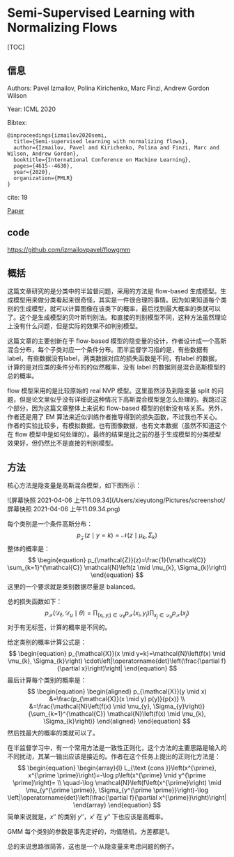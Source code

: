 # Semi-Supervised Learning with Normalizing Flows

[TOC]

## 信息

Authors: Pavel Izmailov, Polina Kirichenko, Marc Finzi, Andrew Gordon Wilson

Year: ICML 2020

Bibtex:

```
@inproceedings{izmailov2020semi,
  title={Semi-supervised learning with normalizing flows},
  author={Izmailov, Pavel and Kirichenko, Polina and Finzi, Marc and Wilson, Andrew Gordon},
  booktitle={International Conference on Machine Learning},
  pages={4615--4630},
  year={2020},
  organization={PMLR}
}
```

cite: 19

[Paper](file:///Users/xieyutong/Documents/Research/PaperReading/Papers/semi-supervised-learning-with-normalizing-flows.pdf)



## code

https://github.com/izmailovpavel/flowgmm



## 概括

这篇文章研究的是分类中的半监督问题，采用的方法是 flow-based 生成模型。生成模型用来做分类看起来很奇怪，其实是一件很合理的事情。因为如果知道每个类别的生成模型，就可以计算图像在该类下的概率，最后找到最大概率的类就可以了。这个是生成模型的贝叶斯判别法。和直接的判别模型不同，这种方法虽然理论上没有什么问题，但是实际的效果不如判别模型。

这篇文章的主要创新在于 flow-based 模型的隐变量的设计，作者设计成一个高斯混合分布，每个子类对应一个条件分布。而半监督学习指的是，有些数据有label，有些数据没有label，两类数据对应的损失函数是不同，有label 的数据，计算的是对应类的条件分布的的似然概率，没有 label 的数据则是混合高斯模型的总的概率。

flow 模型采用的是比较原始的 real NVP 模型。这里虽然涉及到隐变量 split 的问题，但是论文里似乎没有详细说这种情况下高斯混合模型是怎么处理的。我跳过这个部分，因为这篇文章整体上来说和 flow-based 模型的创新没有啥关系。另外，作者还是用了 EM 算法来近似训练作者推导得到的损失函数，不过我也不关心。作者的实验比较多，有模拟数据，也有图像数据，也有文本数据（虽然不知道这个在 flow 模型中是如何处理的）。最终的结果是比之前的基于生成模型的分类模型效果好，但仍然比不是直接的判别模型。



## 方法

核心方法是隐变量是高斯混合模型，如下图所示：

![屏幕快照 2021-04-06 上午11.09.34](/Users/xieyutong/Pictures/screenshot/屏幕快照 2021-04-06 上午11.09.34.png)

每个类别是一个条件高斯分布：
$$
\begin{equation}
p_{\mathcal{Z}}(z \mid y=k)=\mathcal{N}\left(z \mid \mu_{k}, \Sigma_{k}\right)
\end{equation}
$$
整体的概率是：
$$
\begin{equation}
p_{\mathcal{Z}}(z)=\frac{1}{\mathcal{C}} \sum_{k=1}^{\mathcal{C}} \mathcal{N}\left(z \mid \mu_{k}, \Sigma_{k}\right)
\end{equation}
$$
这里的一个要求就是类别数据尽量是 balanced。

总的损失函数如下：
$$
\begin{equation}
p_{\mathcal{X}}\left(\mathcal{D}_{\ell}, \mathcal{D}_{u} \mid \theta\right)=\prod_{\left(x_{i}, y_{i}\right) \in \mathcal{D}_{\ell}} p_{\mathcal{X}}\left(x_{i}, y_{i}\right) \prod_{x_{j} \in \mathcal{D}_{u}} p_{\mathcal{X}}\left(x_{j}\right)
\end{equation}
$$
对于有无标签，计算的概率是不同的。

给定类别的概率计算公式是：
$$
\begin{equation}
p_{\mathcal{X}}(x \mid y=k)=\mathcal{N}\left(f(x) \mid \mu_{k}, \Sigma_{k}\right) \cdot\left|\operatorname{det}\left(\frac{\partial f}{\partial x}\right)\right|
\end{equation}
$$
最后计算每个类别的概率是：
$$
\begin{equation}
\begin{aligned}
p_{\mathcal{X}}(y \mid x) &=\frac{p_{\mathcal{X}}(x \mid y) p(y)}{p(x)} \\
&=\frac{\mathcal{N}\left(f(x) \mid \mu_{y}, \Sigma_{y}\right)}{\sum_{k=1}^{\mathcal{C}} \mathcal{N}\left(f(x) \mid \mu_{k}, \Sigma_{k}\right)}
\end{aligned}
\end{equation}
$$
然后找最大的概率的类就可以了。

在半监督学习中，有一个常用方法是一致性正则化，这个方法的主要思路是输入的不同扰动，其某一输出应该是接近的。作者在这个任务上提出的正则化方法是：
$$
\begin{equation}
\begin{array}{l}
L_{\text {cons }}\left(x^{\prime}, x^{\prime \prime}\right)=-\log p\left(x^{\prime} \mid y^{\prime \prime}\right)= \\
\quad-\log \mathcal{N}\left(f\left(x^{\prime}\right) \mid \mu_{y^{\prime \prime}}, \Sigma_{y^{\prime \prime}}\right)-\log \left|\operatorname{det}\left(\frac{\partial f}{\partial x^{\prime}}\right)\right|
\end{array}
\end{equation}
$$
简单来说就是，$x''$ 的类别 $y''$，$x'$ 在 $y''$ 下也应该是高概率。

GMM 每个类别的参数是事先定好的，均值随机，方差都是1。

总的来说思路很简答，这也是一个从隐变量来考虑问题的例子。